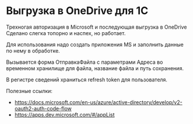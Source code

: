 # Выгрузка в OneDrive для 1С  
  
Трехногая авторизация в Microsoft и последующая выгрузка в OneDrive  
Сделано слегка топорно и наспех, но работает.  
  
Для использования надо создать приложения MS и заполнить данные по нему в обработке.  
  
Вызывается форма ОтправкаФайла с параметрами Адреса во временном хранилище для файла, название файла и путь сохранения.  
  
В регистре сведений храниться refresh token для пользователя.  
  
Полезные ссылки:  
* https://docs.microsoft.com/en-us/azure/active-directory/develop/v2-oauth2-auth-code-flow  
* https://apps.dev.microsoft.com/#/appList  